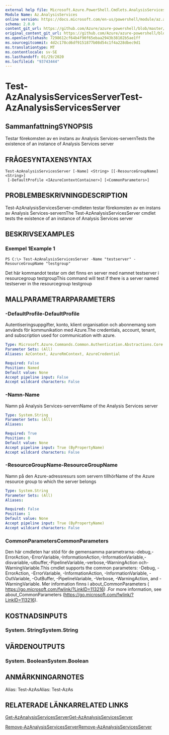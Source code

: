 ```yaml
---
external help file: Microsoft.Azure.PowerShell.Cmdlets.AnalysisServices.dll-Help.xml
Module Name: Az.AnalysisServices
online version: https://docs.microsoft.com/en-us/powershell/module/az.analysisservices/test-azanalysisservicesserver
schema: 2.0.0
content_git_url: https://github.com/Azure/azure-powershell/blob/master/src/AnalysisServices/AnalysisServices/help/Test-AzAnalysisServicesServer.md
original_content_git_url: https://github.com/Azure/azure-powershell/blob/master/src/AnalysisServices/AnalysisServices/help/Test-AzAnalysisServicesServer.md
ms.openlocfilehash: 7298612cf64b4f90f65ebaa2943b38102b5ae1ff
ms.sourcegitcommit: 4d2c178cd6df9151877b08d54c1f4a228dbec9d1
ms.translationtype: MT
ms.contentlocale: sv-SE
ms.lasthandoff: 01/29/2020
ms.locfileid: "93743444"
---
```

# <span data-ttu-id="c9b85-101">Test-AzAnalysisServicesServer</span><span class="sxs-lookup"><span data-stu-id="c9b85-101">Test-AzAnalysisServicesServer</span></span>

## <span data-ttu-id="c9b85-102">Sammanfattning</span><span class="sxs-lookup"><span data-stu-id="c9b85-102">SYNOPSIS</span></span>
<span data-ttu-id="c9b85-103">Testar förekomsten av en instans av Analysis Services-servern</span><span class="sxs-lookup"><span data-stu-id="c9b85-103">Tests the existence of an instance of Analysis Services server</span></span>

## <span data-ttu-id="c9b85-104">FRÅGESYNTAXEN</span><span class="sxs-lookup"><span data-stu-id="c9b85-104">SYNTAX</span></span>

```
Test-AzAnalysisServicesServer [-Name] <String> [[-ResourceGroupName] <String>]
 [-DefaultProfile <IAzureContextContainer>] [<CommonParameters>]
```

## <span data-ttu-id="c9b85-105">PROBLEMBESKRIVNING</span><span class="sxs-lookup"><span data-stu-id="c9b85-105">DESCRIPTION</span></span>
<span data-ttu-id="c9b85-106">Test-AzAnalysisServicesServer-cmdleten testar förekomsten av en instans av Analysis Services-servern</span><span class="sxs-lookup"><span data-stu-id="c9b85-106">The Test-AzAnalysisServicesServer cmdlet tests the existence of an instance of Analysis Services server</span></span>

## <span data-ttu-id="c9b85-107">BESKRIVS</span><span class="sxs-lookup"><span data-stu-id="c9b85-107">EXAMPLES</span></span>

### <span data-ttu-id="c9b85-108">Exempel 1</span><span class="sxs-lookup"><span data-stu-id="c9b85-108">Example 1</span></span>
```
PS C:\> Test-AzAnalysisServicesServer -Name "testserver" -ResourceGroupName "testgroup"
```

<span data-ttu-id="c9b85-109">Det här kommandot testar om det finns en server med namnet testserver i resourcegroup testgroup</span><span class="sxs-lookup"><span data-stu-id="c9b85-109">This command will test if there is a server named testserver in the resourcegroup testgroup</span></span>

## <span data-ttu-id="c9b85-110">MALLPARAMETRAR</span><span class="sxs-lookup"><span data-stu-id="c9b85-110">PARAMETERS</span></span>

### <span data-ttu-id="c9b85-111">-DefaultProfile</span><span class="sxs-lookup"><span data-stu-id="c9b85-111">-DefaultProfile</span></span>
<span data-ttu-id="c9b85-112">Autentiseringsuppgifter, konto, klient organisation och abonnemang som används för kommunikation med Azure.</span><span class="sxs-lookup"><span data-stu-id="c9b85-112">The credentials, account, tenant, and subscription used for communication with azure.</span></span>

```yaml
Type: Microsoft.Azure.Commands.Common.Authentication.Abstractions.Core.IAzureContextContainer
Parameter Sets: (All)
Aliases: AzContext, AzureRmContext, AzureCredential

Required: False
Position: Named
Default value: None
Accept pipeline input: False
Accept wildcard characters: False
```

### <span data-ttu-id="c9b85-113">-Namn</span><span class="sxs-lookup"><span data-stu-id="c9b85-113">-Name</span></span>
<span data-ttu-id="c9b85-114">Namn på Analysis Services-servern</span><span class="sxs-lookup"><span data-stu-id="c9b85-114">Name of the Analysis Services server</span></span>

```yaml
Type: System.String
Parameter Sets: (All)
Aliases:

Required: True
Position: 0
Default value: None
Accept pipeline input: True (ByPropertyName)
Accept wildcard characters: False
```

### <span data-ttu-id="c9b85-115">-ResourceGroupName</span><span class="sxs-lookup"><span data-stu-id="c9b85-115">-ResourceGroupName</span></span>
<span data-ttu-id="c9b85-116">Namn på den Azure-adressresurs som servern tillhör</span><span class="sxs-lookup"><span data-stu-id="c9b85-116">Name of the Azure resource group to which the server belongs</span></span>

```yaml
Type: System.String
Parameter Sets: (All)
Aliases:

Required: False
Position: 1
Default value: None
Accept pipeline input: True (ByPropertyName)
Accept wildcard characters: False
```

### <span data-ttu-id="c9b85-117">CommonParameters</span><span class="sxs-lookup"><span data-stu-id="c9b85-117">CommonParameters</span></span>
<span data-ttu-id="c9b85-118">Den här cmdleten har stöd för de gemensamma parametrarna:-debug,-ErrorAction,-ErrorVariable,-InformationAction,-InformationVariable,-disvariable,-utbuffer,-PipelineVariable,-verbose,-WarningAction och-WarningVariable.</span><span class="sxs-lookup"><span data-stu-id="c9b85-118">This cmdlet supports the common parameters: -Debug, -ErrorAction, -ErrorVariable, -InformationAction, -InformationVariable, -OutVariable, -OutBuffer, -PipelineVariable, -Verbose, -WarningAction, and -WarningVariable.</span></span> <span data-ttu-id="c9b85-119">Mer information finns i about_CommonParameters ( https://go.microsoft.com/fwlink/?LinkID=113216) .</span><span class="sxs-lookup"><span data-stu-id="c9b85-119">For more information, see about_CommonParameters (https://go.microsoft.com/fwlink/?LinkID=113216).</span></span>

## <span data-ttu-id="c9b85-120">KOSTNADS</span><span class="sxs-lookup"><span data-stu-id="c9b85-120">INPUTS</span></span>

### <span data-ttu-id="c9b85-121">System. String</span><span class="sxs-lookup"><span data-stu-id="c9b85-121">System.String</span></span>

## <span data-ttu-id="c9b85-122">VÄRDEN</span><span class="sxs-lookup"><span data-stu-id="c9b85-122">OUTPUTS</span></span>

### <span data-ttu-id="c9b85-123">System. Boolean</span><span class="sxs-lookup"><span data-stu-id="c9b85-123">System.Boolean</span></span>

## <span data-ttu-id="c9b85-124">ANMÄRKNINGAR</span><span class="sxs-lookup"><span data-stu-id="c9b85-124">NOTES</span></span>
<span data-ttu-id="c9b85-125">Alias: Test-AzAs</span><span class="sxs-lookup"><span data-stu-id="c9b85-125">Alias: Test-AzAs</span></span>

## <span data-ttu-id="c9b85-126">RELATERADE LÄNKAR</span><span class="sxs-lookup"><span data-stu-id="c9b85-126">RELATED LINKS</span></span>

[<span data-ttu-id="c9b85-127">Get-AzAnalysisServicesServer</span><span class="sxs-lookup"><span data-stu-id="c9b85-127">Get-AzAnalysisServicesServer</span></span>](./Get-AzAnalysisServicesServer.md)

[<span data-ttu-id="c9b85-128">Remove-AzAnalysisServicesServer</span><span class="sxs-lookup"><span data-stu-id="c9b85-128">Remove-AzAnalysisServicesServer</span></span>](./Remove-AzAnalysisServicesServer.md)
